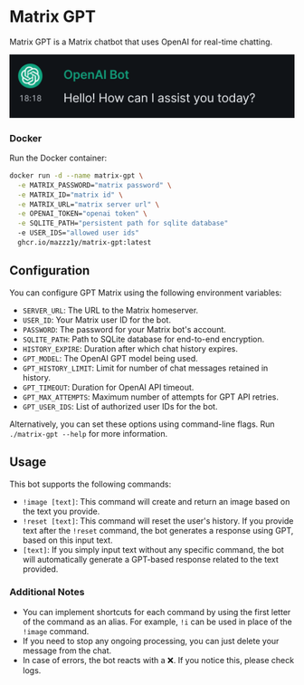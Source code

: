 # Matrix GPT

Matrix GPT is a Matrix chatbot that uses OpenAI for real-time chatting.

![](./.github/img.png)
### Docker

Run the Docker container:

```bash
docker run -d --name matrix-gpt \
  -e MATRIX_PASSWORD="matrix password" \
  -e MATRIX_ID="matrix id" \
  -e MATRIX_URL="matrix server url" \
  -e OPENAI_TOKEN="openai token" \
  -e SQLITE_PATH="persistent path for sqlite database"
  -e USER_IDS="allowed user ids"
  ghcr.io/mazzz1y/matrix-gpt:latest
```
## Configuration

You can configure GPT Matrix using the following environment variables:

- `SERVER_URL`: The URL to the Matrix homeserver.
- `USER_ID`: Your Matrix user ID for the bot.
- `PASSWORD`: The password for your Matrix bot's account.
- `SQLITE_PATH`: Path to SQLite database for end-to-end encryption.
- `HISTORY_EXPIRE`: Duration after which chat history expires.
- `GPT_MODEL`: The OpenAI GPT model being used.
- `GPT_HISTORY_LIMIT`: Limit for number of chat messages retained in history.
- `GPT_TIMEOUT`: Duration for OpenAI API timeout.
- `GPT_MAX_ATTEMPTS`: Maximum number of attempts for GPT API retries.
- `GPT_USER_IDS`: List of authorized user IDs for the bot.

Alternatively, you can set these options using command-line flags. Run `./matrix-gpt --help` for more
information.

## Usage

This bot supports the following commands:

- `!image [text]`: This command will create and return an image based on the text you provide.
- `!reset [text]`: This command will reset the user's history. If you provide text after the `!reset` command, the bot generates a response using GPT, based on this input text.
- `[text]`: If you simply input text without any specific command, the bot will automatically generate a GPT-based response related to the text provided.

### Additional Notes

- You can implement shortcuts for each command by using the first letter of the command as an alias. For example, `!i` can be used in place of the `!image` command.
- If you need to stop any ongoing processing, you can just delete your message from the chat.
- In case of errors, the bot reacts with a ❌. If you notice this, please check logs.
